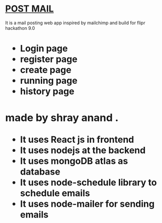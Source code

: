 # [POST MAIL](https://post-mail-fast.herokuapp.com/)
It is a mail posting web app inspired by mailchimp and build for flipr hackathon 9.0 

<h1><FEAURES/h1>
<ul>
<li>Login page</li>
<li>register page</li>
<li>create page</li>
<li>running page</li>
<li>history page</li>
</ul>

### made by shray anand .

* It uses React js in frontend 
* It uses nodejs at the backend
* It uses mongoDB atlas as database
* It uses node-schedule library to schedule emails
* It uses node-mailer for sending emails



